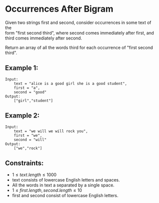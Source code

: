 # Occurrences After Bigram

Given two strings first and second, consider occurrences in some text of the  
form "first second third", where second comes immediately after first, and  
third comes immediately after second.

Return an array of all the words third for each occurrence of "first second  
third".

 

## Example 1:

    Input: 
        text = "alice is a good girl she is a good student", 
        first = "a", 
        second = "good"
    Output: 
        ["girl","student"]

## Example 2:

    Input: 
        text = "we will we will rock you", 
        first = "we", 
        second = "will"
    Output: 
        ["we","rock"]

 

## Constraints:

* $1 \le text.length \le 1000$
* text consists of lowercase English letters and spaces.
* All the words in text a separated by a single space.
* $1 \le first.length, second.length \le 10$
* first and second consist of lowercase English letters.

